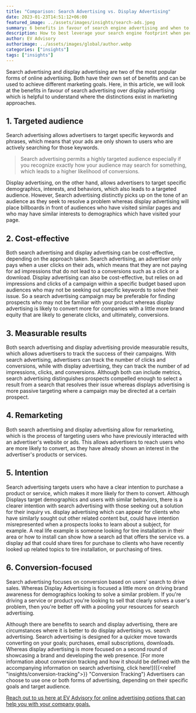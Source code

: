 ```yaml
---
title: "Comparison: Search Advertising vs. Display Advertising"
date: 2023-01-23T14:51:12+06:00
featured_image: ../assets/images/insights/search-ads.jpeg
summary: 6 benefits in favour of search engine advertising and when to use it over display advertising
description: How to best leverage your search engine footprint when people look for exactly what you're offering
author: EV Advisory
authorimage: ../assets/images/global/author.webp
categories: ["insights"]
tags: ["insights"]
---
```


Search advertising and display advertising are two of the most popular forms of online advertising. Both have their own set of benefits and can be used to achieve different marketing goals. Here, in this article, we will look at the benefits in favour of search advertising over display advertising which is helpful to understand where the distinctions exist in marketing approaches.  

## 1.  Targeted audience  

Search advertising allows advertisers to target specific keywords and phrases, which means that your ads are only shown to users who are actively searching for those keywords.   
> Search advertising permits a highly targeted audience especially if you recognize exactly how your audience may search for something, which leads to a higher likelihood of conversions.   

Display advertising, on the other hand, allows advertisers to target specific demographics, interests, and behaviors, which also leads to a targeted audience. However, Search advertising distinctly picks up on the tone of an audience as they seek to resolve a problem whereas display advertising will place billboards in front of audiences who have visited similar pages and who may have similar interests to demographics which have visited your page.  

## 2.  Cost-effective   
Both search advertising and display advertising can be cost-effective, depending on the approach taken. Search advertising, an advertiser only pays when a user clicks on their ads, which means that they are not paying for ad impressions that do not lead to a conversions such as a click or a download. Display advertising can also be cost-effective, but relies on ad impressions and clicks of a campaign within a specific budget based upon audiences who may not be seeking out specific keywords to solve their issue. So a search advertising campaign may be preferable for finding prospects who may not be familiar with your product whereas display advertising is likely to convert more for companies with a little more brand equity that are likely to generate clicks, and ultimately, conversions.   

## 3.  Measurable results  
Both search advertising and display advertising provide measurable results, which allows advertisers to track the success of their campaigns. With search advertising, advertisers can track the number of clicks and conversions, while with display advertising, they can track the number of ad impressions, clicks, and conversions. Although both can include metrics, search advertising distinguishes prospects compelled enough to select a result from a search that resolves their issue whereas displays advertising is more passive targeting where a campaign may be directed at a certain prospect.   

## 4. Remarketing  
Both search advertising and display advertising allow for remarketing, which is the process of targeting users who have previously interacted with an advertiser's website or ads. This allows advertisers to reach users who are more likely to convert, as they have already shown an interest in the advertiser's products or services.

## 5. Intention   
Search advertising targets users who have a clear intention to purchase a product or service, which makes it more likely for them to convert. Although Displays target demographics and users with similar behaviors, there is a clearer intention with search advertising with those seeking out a solution for their inquiry vs. display advertising which can appear for clients who have similarly sought out other related content but, could have intention misrepresented when a prospects looks to learn about a subject, for example.  A real life example is someone looking for tire installation in their area or how to install can show how a search ad that offers the service vs. a display ad that could share tires for purchase to clients who have recently looked up related topics to tire installation, or purchasing of tires.  

## 6. Conversion-focused    
Search advertising focuses on conversion based on users' search to drive sales. Whereas Display Advertising is focused a little more on driving brand awareness for demographics looking to solve a similar problem. If you're driving a service or product you're looking to sell that clearly solves a user's problem, then you're better off with a pooling your resources for search advertising.  

Although there are benefits to search and display advertising, there are circumstances where it is better to do display advertising vs. search advertising. Search advertising is designed for a quicker move towards converting on your goals; purchases, email subscriptions, downloads. Whereas display advertising is more focused on a second round of showcasing a brand and developing the web presence.  [For more information about conversion tracking and how it should be defined with the accompanying information on search advertising, click here!]({{<relref "insights/conversion-tracking">}} "Conversion Tracking") Advertisers can choose to use one or both forms of advertising, depending on their specific goals and target audience.  

[Reach out to us here at EV Advisory for online advertising options that can help you with your company goals.](/contact)     
